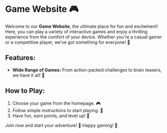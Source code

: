 # Game Website 🎮

Welcome to our **Game Website**, the ultimate place for fun and excitement! Here, you can play a variety of interactive games and enjoy a thrilling experience from the comfort of your device. Whether you're a casual gamer or a competitive player, we’ve got something for everyone! 🌟

## Features:
- **Wide Range of Games:** From action-packed challenges to brain teasers, we have it all! 🎯
  
## How to Play:
1. Choose your game from the homepage. 🎮
2. Follow simple instructions to start playing. 👾
3. Have fun, earn points, and level up! 🚀

Join now and start your adventure! 🌈 Happy gaming! 🎉

